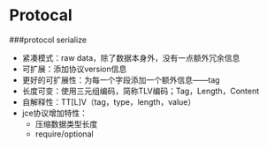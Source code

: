 Protocal
======

###protocol serialize
* 紧凑模式：raw data，除了数据本身外，没有一点额外冗余信息
* 可扩展：添加协议version信息
* 更好的可扩展性：为每一个字段添加一个额外信息——tag
* 长度可变：使用三元组编码，简称TLV编码；Tag，Length，Content
* 自解释性：TT[L]V（tag，type，length，value）
* jce协议增加特性：
  * 压缩数据类型长度
  * require/optional
